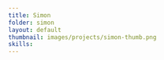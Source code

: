 ```yaml
---
title: Simon
folder: simon
layout: default
thumbnail: images/projects/simon-thumb.png
skills: 
---
```

